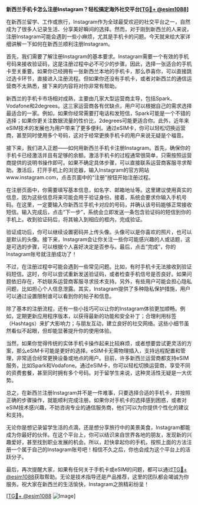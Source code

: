 **新西兰手机卡怎么注册Instagram？轻松搞定海外社交平台[[TG💪+ @esim1088](https://t.me/s/esim1088)]**

在新西兰留学、工作或旅行，Instagram作为全球最受欢迎的社交平台之一，自然成为了很多人记录生活、分享美好瞬间的选择。然而，对于刚到新西兰的人来说，注册Instagram可能会遇到一些小麻烦，尤其是手机卡的问题。今天就来给大家详细讲解一下如何在新西兰顺利注册Instagram。

首先，我们需要了解注册Instagram的基本要求。Instagram需要一个有效的手机号码来接收验证码，这是注册过程中必不可少的步骤。因此，选择一张适合的手机卡至关重要。如果你已经拥有一张新西兰本地的手机卡，那么恭喜你，可以直接跳过选卡环节，直接进入注册流程。但如果你还没有手机卡，或者对新西兰的通信运营商不太熟悉，接下来的内容将对你非常有帮助。

新西兰的手机卡市场相对成熟，主要由几家大型运营商主导，包括Spark、Vodafone和2degrees。这三家运营商各有优缺点，用户可以根据自己的需求选择最适合的一家。例如，如果你经常需要打电话和发短信，Spark可能是一个不错的选择；如果你更关注数据流量的性价比，2degrees可能更适合你。此外，近年来eSIM技术的发展也为用户带来了更多便利。通过eSIM卡，你可以轻松切换运营商，甚至同时使用多个号码，这对于经常更换手机卡的用户来说无疑是个福音。

接下来，我们进入正题——如何用新西兰手机卡注册Instagram。首先，确保你的手机卡已经激活并且有足够的余额。激活手机卡的过程通常很简单，只需按照运营商提供的说明书操作即可。如果不确定具体步骤，可以直接联系运营商客服寻求帮助。激活后，打开手机上的浏览器，输入Instagram的官方网站www.instagram.com，点击页面中的“注册”按钮开始注册过程。

在注册页面中，你需要填写基本信息，如名字、邮箱地址等。这里建议使用真实的信息，因为这些信息将来可能会用于验证身份。接着，系统会要求你输入手机号码。在这里，一定要输入你新西兰手机卡对应的号码，并确认该号码能够正常接收短信。输入完成后，点击“下一步”，系统会立即发送一条包含验证码的短信到你的手机上。收到验证码后，将其输入到相应的框内，完成验证。

验证成功后，你可以继续设置密码并上传头像。头像可以是你喜欢的照片，也可以是默认的头像。接下来，Instagram会让你关注一些你可能感兴趣的人或话题，这是可选的步骤，可以根据个人喜好决定是否参与。最后，点击“完成”，你的Instagram账号就注册成功了！

不过，在注册过程中可能会遇到一些常见问题。比如，有时手机卡无法接收到验证码短信。这时，你可以尝试重新发送验证码，或者检查手机信号是否良好。如果问题依旧存在，不妨联系运营商客服寻求技术支持。另外，有些用户可能会担心隐私问题，比如担心个人信息泄露。其实，Instagram提供了多种隐私保护措施，用户可以通过设置限制谁可以看到你的帖子和信息。

除了基本的注册流程，还有一些小技巧可以让你的Instagram体验更加顺畅。例如，定期更新应用程序版本，以获得最新的功能和安全补丁；合理利用标签（Hashtags）来扩大影响力；与朋友互动，建立良好的社交网络。这些小细节虽然看似不起眼，但却能显著提升你的使用体验。

当然，如果你觉得传统的实体手机卡操作起来比较麻烦，或者想要尝试更灵活的方案，那么eSIM卡可能是更好的选择。eSIM卡无需物理插入，支持远程配置和管理，非常适合经常更换设备或地点的用户。目前，许多新西兰运营商都支持eSIM服务，比如Spark和Vodafone。通过eSIM卡，你可以轻松切换运营商，享受不同的资费套餐，甚至同时拥有多个号码。对于留学生来说，这种灵活性无疑是一大优势。

总之，在新西兰注册Instagram并不是一件难事，只要选择合适的手机卡，并按照正确的步骤操作，就能顺利完成注册。如果你对手机卡的选择感到困惑，或者对eSIM技术感兴趣，不妨咨询专业的通信服务商，他们可以为你提供个性化的建议和支持。

无论你是想记录留学生活的点滴，还是想分享旅行中的美景美食，Instagram都能成为你最好的伙伴。在这个平台上，你可以结识来自世界各地的朋友，发现新的兴趣爱好，甚至找到职业发展的机会。所以，赶快拿起你的手机，按照上面的方法注册一个属于自己的Instagram账号吧！相信不久之后，你也会成为这个平台上的活跃分子。

最后，再次提醒大家，如果有任何关于手机卡或eSIM的问题，都可以通过[TG💪+ @esim1088](https://t.me/s/esim1088)获取帮助。无论是技术指导还是产品推荐，这里的团队都会竭诚为你服务。祝大家在新西兰的生活愉快，Instagram之旅精彩纷呈！

[[TG💪+ @esim1088](https://t.me/s/esim1088) ![Image](https://i.postimg.cc/4NQfJmqS/Snipaste-2025-05-13-00-14-12.png)]